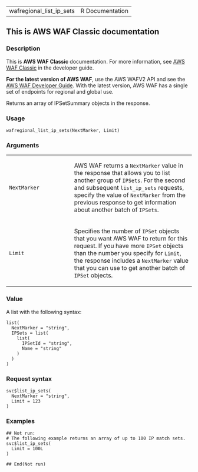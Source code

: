 <table style="width: 100%;">
<tbody>
<tr class="odd">
<td>wafregional_list_ip_sets</td>
<td style="text-align: right;">R Documentation</td>
</tr>
</tbody>
</table>

## This is AWS WAF Classic documentation

### Description

This is **AWS WAF Classic** documentation. For more information, see
[AWS WAF
Classic](https://docs.aws.amazon.com/waf/latest/developerguide/classic-waf-chapter.html)
in the developer guide.

**For the latest version of AWS WAF**, use the AWS WAFV2 API and see the
[AWS WAF Developer
Guide](https://docs.aws.amazon.com/waf/latest/developerguide/waf-chapter.html).
With the latest version, AWS WAF has a single set of endpoints for
regional and global use.

Returns an array of IPSetSummary objects in the response.

### Usage

    wafregional_list_ip_sets(NextMarker, Limit)

### Arguments

<table>
<colgroup>
<col style="width: 35%" />
<col style="width: 65%" />
</colgroup>
<tbody>
<tr class="odd">
<td><code
id="wafregional_list_ip_sets_:_NextMarker">NextMarker</code></td>
<td><p>AWS WAF returns a <code>NextMarker</code> value in the response
that allows you to list another group of <code>IPSets</code>. For the
second and subsequent <code>list_ip_sets</code> requests, specify the
value of <code>NextMarker</code> from the previous response to get
information about another batch of <code>IPSets</code>.</p></td>
</tr>
<tr class="even">
<td><code id="wafregional_list_ip_sets_:_Limit">Limit</code></td>
<td><p>Specifies the number of <code>IPSet</code> objects that you want
AWS WAF to return for this request. If you have more <code>IPSet</code>
objects than the number you specify for <code>Limit</code>, the response
includes a <code>NextMarker</code> value that you can use to get another
batch of <code>IPSet</code> objects.</p></td>
</tr>
</tbody>
</table>

### Value

A list with the following syntax:

    list(
      NextMarker = "string",
      IPSets = list(
        list(
          IPSetId = "string",
          Name = "string"
        )
      )
    )

### Request syntax

    svc$list_ip_sets(
      NextMarker = "string",
      Limit = 123
    )

### Examples

    ## Not run: 
    # The following example returns an array of up to 100 IP match sets.
    svc$list_ip_sets(
      Limit = 100L
    )

    ## End(Not run)
